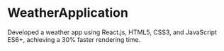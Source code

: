 # WeatherApplication
 Developed a weather app using React.js, HTML5, CSS3, and JavaScript ES6+, achieving a 30% faster rendering time. 
